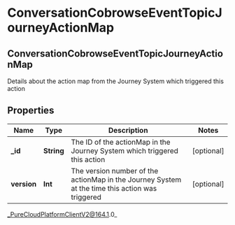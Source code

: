 # ConversationCobrowseEventTopicJourneyActionMap

## ConversationCobrowseEventTopicJourneyActionMap
Details about the action map from the Journey System which triggered this action

## Properties

|Name | Type | Description | Notes|
|------------ | ------------- | ------------- | -------------|
| **_id** | **String** | The ID of the actionMap in the Journey System which triggered this action | [optional] |
| **version** | **Int** | The version number of the actionMap in the Journey System at the time this action was triggered | [optional] |



_PureCloudPlatformClientV2@164.1.0_

